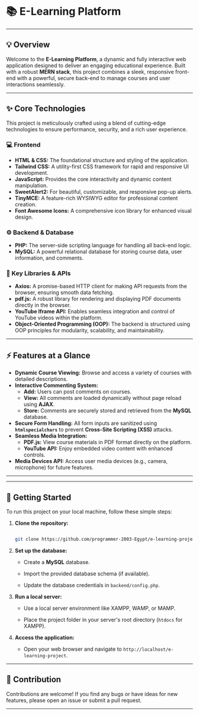 # 📚 E-Learning Platform

---

## 💡 Overview

Welcome to the **E-Learning Platform**, a dynamic and fully interactive web application designed to deliver an engaging educational experience. Built with a robust **MERN stack**, this project combines a sleek, responsive front-end with a powerful, secure back-end to manage courses and user interactions seamlessly.

---

## ✨ Core Technologies

This project is meticulously crafted using a blend of cutting-edge technologies to ensure performance, security, and a rich user experience.

### 💻 Frontend
* **HTML & CSS:** The foundational structure and styling of the application.
* **Tailwind CSS:** A utility-first CSS framework for rapid and responsive UI development.
* **JavaScript:** Provides the core interactivity and dynamic content manipulation.
* **SweetAlert2:** For beautiful, customizable, and responsive pop-up alerts.
* **TinyMCE:** A feature-rich WYSIWYG editor for professional content creation.
* **Font Awesome Icons:** A comprehensive icon library for enhanced visual design.

### ⚙️ Backend & Database
* **PHP:** The server-side scripting language for handling all back-end logic.
* **MySQL:** A powerful relational database for storing course data, user information, and comments.

### 🚀 Key Libraries & APIs
* **Axios:** A promise-based HTTP client for making API requests from the browser, ensuring smooth data fetching.
* **pdf.js:** A robust library for rendering and displaying PDF documents directly in the browser.
* **YouTube Iframe API:** Enables seamless integration and control of YouTube videos within the platform.
* **Object-Oriented Programming (OOP):** The backend is structured using OOP principles for modularity, scalability, and maintainability.

---

## ⚡️ Features at a Glance

* **Dynamic Course Viewing:** Browse and access a variety of courses with detailed descriptions.
* **Interactive Commenting System:**
    * **Add:** Users can post comments on courses.
    * **View:** All comments are loaded dynamically without page reload using **AJAX**.
    * **Store:** Comments are securely stored and retrieved from the **MySQL** database.
* **Secure Form Handling:** All form inputs are sanitized using **`htmlspecialchars`** to prevent **Cross-Site Scripting (XSS)** attacks.
* **Seamless Media Integration:**
    * **PDF.js:** View course materials in PDF format directly on the platform.
    * **YouTube API:** Enjoy embedded video content with enhanced controls.
* **Media Devices API:** Access user media devices (e.g., camera, microphone) for future features.

---
---



## 🚀 Getting Started



To run this project on your local machine, follow these simple steps:



1.  **Clone the repository:**

    ```bash

    git clone https://github.com/programmer-2003-Egypt/e-learning-project

    ```

2.  **Set up the database:**

    * Create a **MySQL** database.

    * Import the provided database schema (if available).

    * Update the database credentials in `backend/config.php`.

3.  **Run a local server:**

    * Use a local server environment like XAMPP, WAMP, or MAMP.

    * Place the project folder in your server's root directory (`htdocs` for XAMPP).

4.  **Access the application:**

    * Open your web browser and navigate to `http://localhost/e-learning-project`.



---



## 🤝 Contribution



Contributions are welcome! If you find any bugs or have ideas for new features, please open an issue or submit a pull request.



---





